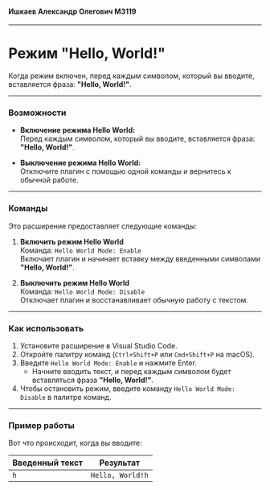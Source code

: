 #### Ишкаев Александр Олегович М3119
---

# Режим "Hello, World!"

 Когда режим включен, перед каждым символом, который вы вводите, вставляется фраза: **"Hello, World!"**. 

---

### Возможности

- **Включение режима Hello World:**  
  Перед каждым символом, который вы вводите, вставляется фраза: **"Hello, World!"**. 

- **Выключение режима Hello World:**  
  Отключите плагин с помощью одной команды и вернитесь к обычной работе.


---

### Команды

Это расширение предоставляет следующие команды:

1. **Включить режим Hello World**  
   Команда: `Hello World Mode: Enable`  
   Включает плагин и начинает вставку между введенными символами  **"Hello, World!"**.

2. **Выключить режим Hello World**  
   Команда: `Hello World Mode: Disable`  
   Отключает плагин и восстанавливает обычную работу с текстом.

---

### Как использовать

1. Установите расширение в Visual Studio Code.
2. Откройте палитру команд (`Ctrl+Shift+P` или `Cmd+Shift+P` на macOS).
3. Введите `Hello World Mode: Enable` и нажмите Enter.  
   - Начните вводить текст, и перед каждым символом будет вставляться фраза **"Hello, World!"**.
4. Чтобы остановить режим, введите команду `Hello World Mode: Disable` в палитре команд.


---

### Пример работы

Вот что происходит, когда вы вводите:

| **Введенный текст** | **Результат**        |
|---------------------|----------------------|
| `h`             | `Hello, World!h`      |

